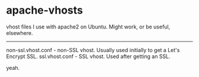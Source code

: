# apache-vhosts

vhost files I use with apache2 on Ubuntu. Might work, or be useful, elsewhere.

-----

non-ssl.vhost.conf - non-SSL vhost. Usually used initially to get a Let's Encrypt SSL.
ssl.vhost.conf - SSL vhost. Used after getting an SSL.

yeah.
